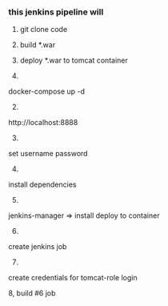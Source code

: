 ### this jenkins pipeline will 
1. git clone code
2. build *.war
3. deploy *.war to tomcat container


1.
docker-compose up -d

2.
http://localhost:8888

3.
set username password

4.
install dependencies

5.
jenkins-manager => install deploy to container

6.
create jenkins job

7.
create credentials for tomcat-role login

8,
build #6 job